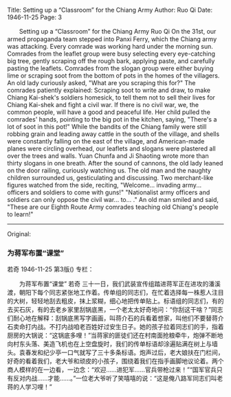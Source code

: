 Title: Setting up a “Classroom” for the Chiang Army
Author: Ruo Qi
Date: 1946-11-25
Page: 3

　　Setting up a “Classroom” for the Chiang Army
    Ruo Qi
    On the 31st, our armed propaganda team stepped into Panxi Ferry, which the Chiang army was attacking. Every comrade was working hard under the morning sun. Comrades from the leaflet group were busy selecting every eye-catching big tree, gently scraping off the rough bark, applying paste, and carefully pasting the leaflets. Comrades from the slogan group were either buying lime or scraping soot from the bottom of pots in the homes of the villagers. An old lady curiously asked, "What are you scraping this for?" The comrades patiently explained: Scraping soot to write and draw, to make Chiang Kai-shek's soldiers homesick, to tell them not to sell their lives for Chiang Kai-shek and fight a civil war. If there is no civil war, we, the common people, will have a good and peaceful life. Her child pulled the comrades' hands, pointing to the big pot in the kitchen, saying, "There's a lot of soot in this pot!" While the bandits of the Chiang family were still robbing grain and leading away cattle in the south of the village, and shells were constantly falling on the east of the village, and American-made planes were circling overhead, our leaflets and slogans were plastered all over the trees and walls. Yuan Chunfa and Ji Shaoting wrote more than thirty slogans in one breath. After the sound of cannons, the old lady leaned on the door railing, curiously watching us. The old man and the naughty children surrounded us, gesticulating and discussing. Two merchant-like figures watched from the side, reciting, "Welcome... invading army... officers and soldiers to come with guns!" "Nationalist army officers and soldiers can only oppose the civil war... to... ." An old man smiled and said, "These are our Eighth Route Army comrades teaching old Chiang's people to learn!"



<hr /> 

Original: 


### 为蒋军布置“课堂”
若奇
1946-11-25
第3版()
专栏：

　　为蒋军布置“课堂”
    若奇
    三十一日，我们武装宣传组踏进蒋军正在进攻的潘溪渡，朝阳下每个同志紧张地工作着。传单组的同志们，在忙着选择每一株惹人注目的大树，轻轻地刮去粗皮，抹上浆糊，细心地把传单贴上。标语组的同志们，有的去买石灰，有的去老乡家里刮锅底黑，一个老太太好奇地问：“你刮这干啥？”同志们耐心地在解释：刮锅底黑写字画画，叫蒋介石的兵看着想家，叫他们不要替蒋介石卖命打内战。不打内战咱老百姓好过安生日子。她的孩子拉着同志们的手，指着厨房的大锅说：“这锅底多哩！”当蒋家的匪徒们还在村南面抢粮牵牛，炮弹不断地向村东头落、美造飞机也在上空盘旋时，我们的传单标语却涂遍贴满在树上与墙头。袁春发和纪少亭一口气就写了三十多条标语。炮声过后，老大娘扶在门栏间，好奇的看着我们，老大爷和顽皮的小孩子，围绕着我们在指手画脚地议论着。两个商人模样的在一边看，一边念：“欢迎……进犯军……官兵带枪过来！”“国军官兵只有反对内战……才能……。”一位老大爷听了笑嘻嘻的说：“这是俺八路军同志们叫老蒋的人学习哩！”
